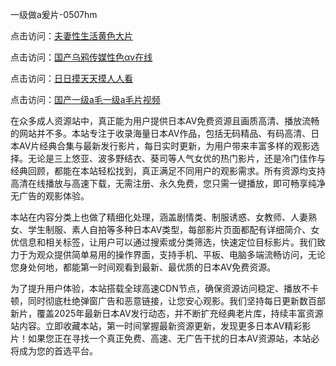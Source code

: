 一级做a爰片-0507hm


点击访问：<a href="https://gda-c7m.pages.dev/">夫妻性生活黄色大片</a>

点击访问：<a href="https://bsdf-5f5.pages.dev/">国产乌鸦传媒性色αv在线</a>

点击访问：<a href="https://tfda.pages.dev/">日日摸天天摸人人看</a>

点击访问：<a href="https://gsd-agv.pages.dev/">国产一级a毛一级a毛片视频</a>



在众多成人资源站中，真正能为用户提供日本AV免费资源且画质高清、播放流畅的网站并不多。本站专注于收录海量日本AV作品，包括无码精品、有码高清、日本AV片经典合集与最新发行影片，每日实时更新，为用户带来丰富多样的观影选择。无论是三上悠亚、波多野结衣、葵司等人气女优的热门影片，还是冷门佳作与经典回顾，都能在本站轻松找到，真正满足不同用户的观影需求。所有资源均支持高清在线播放与高速下载，无需注册、永久免费，您只需一键播放，即可畅享纯净无广告的观影体验。

本站在内容分类上也做了精细化处理，涵盖剧情类、制服诱惑、女教师、人妻熟女、学生制服、素人自拍等多种日本AV类型，每部影片页面都配有详细简介、女优信息和相关标签，让用户可以通过搜索或分类筛选，快速定位目标影片。我们致力于为观众提供简单易用的操作界面，支持手机、平板、电脑多端流畅访问，无论您身处何地，都能第一时间观看到最新、最优质的日本AV免费资源。

为了提升用户体验，本站搭载全球高速CDN节点，确保资源访问稳定、播放不卡顿，同时彻底杜绝弹窗广告和恶意链接，让您安心观影。我们坚持每日更新数百部新片，覆盖2025年最新日本AV发行动态，并不断扩充经典老片库，持续丰富资源站内容。立即收藏本站，第一时间掌握最新资源更新，发现更多日本AV精彩影片！如果您正在寻找一个真正免费、高速、无广告干扰的日本AV资源站，本站必将成为您的首选平台。




<span style="display:none;">[Canonical link]( ）</span>
